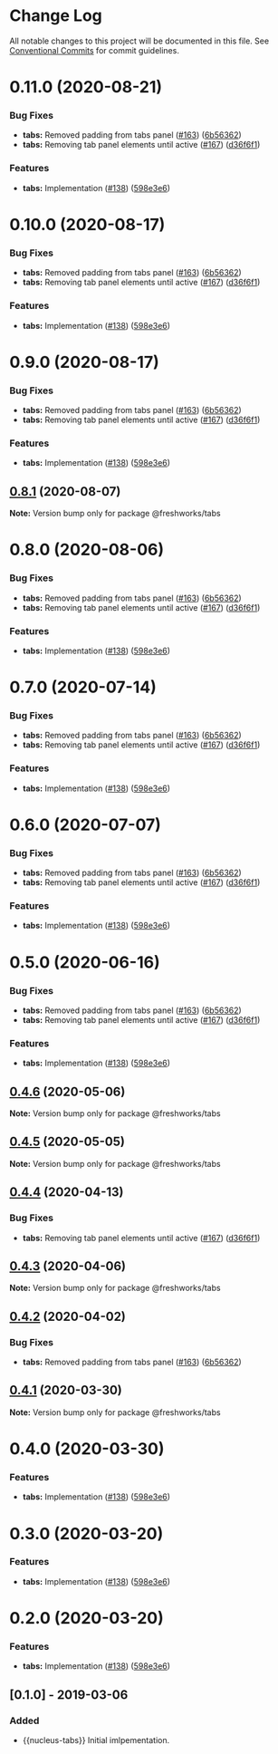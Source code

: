 # Change Log

All notable changes to this project will be documented in this file.
See [Conventional Commits](https://conventionalcommits.org) for commit guidelines.

# 0.11.0 (2020-08-21)


### Bug Fixes

* **tabs:** Removed padding from tabs panel ([#163](https://github.com/freshdesk/nucleus/issues/163)) ([6b56362](https://github.com/freshdesk/nucleus/commit/6b56362eff99ab6c26a5b6e8d94c1374da707a08))
* **tabs:** Removing tab panel elements until active ([#167](https://github.com/freshdesk/nucleus/issues/167)) ([d36f6f1](https://github.com/freshdesk/nucleus/commit/d36f6f1c2ec063428758e5e327df6680dbcb586b))


### Features

* **tabs:** Implementation ([#138](https://github.com/freshdesk/nucleus/issues/138)) ([598e3e6](https://github.com/freshdesk/nucleus/commit/598e3e6e5a18efa8d8127c7c4165629c8e44cc92))





# 0.10.0 (2020-08-17)


### Bug Fixes

* **tabs:** Removed padding from tabs panel ([#163](https://github.com/freshdesk/nucleus/issues/163)) ([6b56362](https://github.com/freshdesk/nucleus/commit/6b56362eff99ab6c26a5b6e8d94c1374da707a08))
* **tabs:** Removing tab panel elements until active ([#167](https://github.com/freshdesk/nucleus/issues/167)) ([d36f6f1](https://github.com/freshdesk/nucleus/commit/d36f6f1c2ec063428758e5e327df6680dbcb586b))


### Features

* **tabs:** Implementation ([#138](https://github.com/freshdesk/nucleus/issues/138)) ([598e3e6](https://github.com/freshdesk/nucleus/commit/598e3e6e5a18efa8d8127c7c4165629c8e44cc92))





# 0.9.0 (2020-08-17)


### Bug Fixes

* **tabs:** Removed padding from tabs panel ([#163](https://github.com/freshdesk/nucleus/issues/163)) ([6b56362](https://github.com/freshdesk/nucleus/commit/6b56362eff99ab6c26a5b6e8d94c1374da707a08))
* **tabs:** Removing tab panel elements until active ([#167](https://github.com/freshdesk/nucleus/issues/167)) ([d36f6f1](https://github.com/freshdesk/nucleus/commit/d36f6f1c2ec063428758e5e327df6680dbcb586b))


### Features

* **tabs:** Implementation ([#138](https://github.com/freshdesk/nucleus/issues/138)) ([598e3e6](https://github.com/freshdesk/nucleus/commit/598e3e6e5a18efa8d8127c7c4165629c8e44cc92))





## [0.8.1](https://github.com/freshdesk/nucleus/compare/@freshworks/tabs@0.8.0...@freshworks/tabs@0.8.1) (2020-08-07)

**Note:** Version bump only for package @freshworks/tabs





# 0.8.0 (2020-08-06)


### Bug Fixes

* **tabs:** Removed padding from tabs panel ([#163](https://github.com/freshdesk/nucleus/issues/163)) ([6b56362](https://github.com/freshdesk/nucleus/commit/6b56362eff99ab6c26a5b6e8d94c1374da707a08))
* **tabs:** Removing tab panel elements until active ([#167](https://github.com/freshdesk/nucleus/issues/167)) ([d36f6f1](https://github.com/freshdesk/nucleus/commit/d36f6f1c2ec063428758e5e327df6680dbcb586b))


### Features

* **tabs:** Implementation ([#138](https://github.com/freshdesk/nucleus/issues/138)) ([598e3e6](https://github.com/freshdesk/nucleus/commit/598e3e6e5a18efa8d8127c7c4165629c8e44cc92))





# 0.7.0 (2020-07-14)


### Bug Fixes

* **tabs:** Removed padding from tabs panel ([#163](https://github.com/freshdesk/nucleus/issues/163)) ([6b56362](https://github.com/freshdesk/nucleus/commit/6b56362eff99ab6c26a5b6e8d94c1374da707a08))
* **tabs:** Removing tab panel elements until active ([#167](https://github.com/freshdesk/nucleus/issues/167)) ([d36f6f1](https://github.com/freshdesk/nucleus/commit/d36f6f1c2ec063428758e5e327df6680dbcb586b))


### Features

* **tabs:** Implementation ([#138](https://github.com/freshdesk/nucleus/issues/138)) ([598e3e6](https://github.com/freshdesk/nucleus/commit/598e3e6e5a18efa8d8127c7c4165629c8e44cc92))





# 0.6.0 (2020-07-07)


### Bug Fixes

* **tabs:** Removed padding from tabs panel ([#163](https://github.com/freshdesk/nucleus/issues/163)) ([6b56362](https://github.com/freshdesk/nucleus/commit/6b56362eff99ab6c26a5b6e8d94c1374da707a08))
* **tabs:** Removing tab panel elements until active ([#167](https://github.com/freshdesk/nucleus/issues/167)) ([d36f6f1](https://github.com/freshdesk/nucleus/commit/d36f6f1c2ec063428758e5e327df6680dbcb586b))


### Features

* **tabs:** Implementation ([#138](https://github.com/freshdesk/nucleus/issues/138)) ([598e3e6](https://github.com/freshdesk/nucleus/commit/598e3e6e5a18efa8d8127c7c4165629c8e44cc92))





# 0.5.0 (2020-06-16)


### Bug Fixes

* **tabs:** Removed padding from tabs panel ([#163](https://github.com/freshdesk/nucleus/issues/163)) ([6b56362](https://github.com/freshdesk/nucleus/commit/6b56362eff99ab6c26a5b6e8d94c1374da707a08))
* **tabs:** Removing tab panel elements until active ([#167](https://github.com/freshdesk/nucleus/issues/167)) ([d36f6f1](https://github.com/freshdesk/nucleus/commit/d36f6f1c2ec063428758e5e327df6680dbcb586b))


### Features

* **tabs:** Implementation ([#138](https://github.com/freshdesk/nucleus/issues/138)) ([598e3e6](https://github.com/freshdesk/nucleus/commit/598e3e6e5a18efa8d8127c7c4165629c8e44cc92))





## [0.4.6](https://github.com/freshdesk/nucleus/compare/@freshworks/tabs@0.4.4...@freshworks/tabs@0.4.6) (2020-05-06)

**Note:** Version bump only for package @freshworks/tabs





## [0.4.5](https://github.com/freshdesk/nucleus/compare/@freshworks/tabs@0.4.4...@freshworks/tabs@0.4.5) (2020-05-05)

**Note:** Version bump only for package @freshworks/tabs





## [0.4.4](https://github.com/freshdesk/nucleus/compare/@freshworks/tabs@0.4.3...@freshworks/tabs@0.4.4) (2020-04-13)


### Bug Fixes

* **tabs:** Removing tab panel elements until active ([#167](https://github.com/freshdesk/nucleus/issues/167)) ([d36f6f1](https://github.com/freshdesk/nucleus/commit/d36f6f1c2ec063428758e5e327df6680dbcb586b))





## [0.4.3](https://github.com/freshdesk/nucleus/compare/@freshworks/tabs@0.4.2...@freshworks/tabs@0.4.3) (2020-04-06)

**Note:** Version bump only for package @freshworks/tabs





## [0.4.2](https://github.com/freshdesk/nucleus/compare/@freshworks/tabs@0.4.1...@freshworks/tabs@0.4.2) (2020-04-02)


### Bug Fixes

* **tabs:** Removed padding from tabs panel ([#163](https://github.com/freshdesk/nucleus/issues/163)) ([6b56362](https://github.com/freshdesk/nucleus/commit/6b56362eff99ab6c26a5b6e8d94c1374da707a08))





## [0.4.1](https://github.com/freshdesk/nucleus/compare/@freshworks/tabs@0.4.0...@freshworks/tabs@0.4.1) (2020-03-30)

**Note:** Version bump only for package @freshworks/tabs





# 0.4.0 (2020-03-30)


### Features

* **tabs:** Implementation ([#138](https://github.com/freshdesk/nucleus/issues/138)) ([598e3e6](https://github.com/freshdesk/nucleus/commit/598e3e6e5a18efa8d8127c7c4165629c8e44cc92))





# 0.3.0 (2020-03-20)


### Features

* **tabs:** Implementation ([#138](https://github.com/freshdesk/nucleus/issues/138)) ([598e3e6](https://github.com/freshdesk/nucleus/commit/598e3e6e5a18efa8d8127c7c4165629c8e44cc92))





# 0.2.0 (2020-03-20)


### Features

* **tabs:** Implementation ([#138](https://github.com/freshdesk/nucleus/issues/138)) ([598e3e6](https://github.com/freshdesk/nucleus/commit/598e3e6e5a18efa8d8127c7c4165629c8e44cc92))





## [0.1.0] - 2019-03-06
### Added
- {{nucleus-tabs}} Initial imlpementation.
